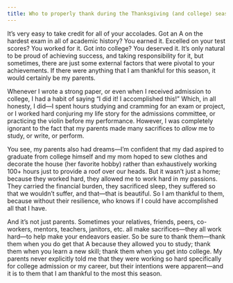 ```yaml
---
title: Who to properly thank during the Thanksgiving (and college) season
---
```


It’s very easy to take credit for all of your accolades. Got an A on the hardest exam in all of academic history? You earned it. Excelled on your test scores? You worked for it. Got into college? You deserved it. It’s only natural to be proud of achieving success, and taking responsibility for it, but sometimes, there are just some external factors that were pivotal to your achievements. If there were anything that I am thankful for this season, it would certainly be my parents.

Whenever I wrote a strong paper, or even when I received admission to college, I had a habit of saying “I did it! I accomplished this!” Which, in all honesty, I did—I spent hours studying and cramming for an exam or project, or I worked hard conjuring my life story for the admissions committee, or practicing the violin before my performance. However, I was completely ignorant to the fact that my parents made many sacrifices to *allow* me to study, or write, or perform.

You see, my parents also had dreams—I’m confident that my dad aspired to graduate from college himself and my mom hoped to sew clothes and decorate the house (her favorite hobby) rather than exhaustively working 100+ hours just to provide a roof over our heads. But it wasn’t just a home; because they worked hard, they allowed me to work hard in my passions. They carried the financial burden, they sacrificed sleep, they suffered so that we wouldn’t suffer, and that—that is beautiful. So I am thankful to them, because without their resilience, who knows if I could have accomplished all that I have.

And it’s not just parents. Sometimes your relatives, friends, peers, co-workers, mentors, teachers, janitors, etc. all make sacrifices—they all work hard—to help make your endeavors easier. So be sure to thank them—thank them when you do get that A because they allowed you to study; thank them when you learn a new skill; thank them when you get into college. My parents never explicitly told me that they were working so hard specifically for college admission or my career, but their intentions were apparent—and it is to them that I am thankful to the most this season.
